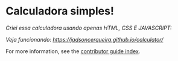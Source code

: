 # Calculadora simples!

_Criei essa calculadora usando apenas HTML, CSS E JAVASCRIPT:_

_Veja funcionando: https://jadsoncerqueira.github.io/calculator/_

For more information, see the [contributor guide index](https://github.com/Azure/azure-content/blob/master/contributor-guide/contributor-guide-index.md).
